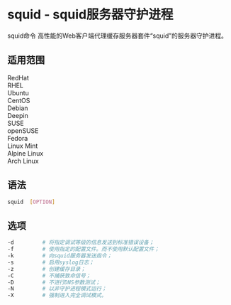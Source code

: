 # squid - squid服务器守护进程
squid命令 高性能的Web客户端代理缓存服务器套件“squid”的服务器守护进程。

## 适用范围

<!-- <div class="svg linux">Linux</div> -->
<div class="svg redhat">RedHat</div>
<div class="svg rhel">RHEL</div>
<div class="svg ubuntu">Ubuntu</div>
<div class="svg centos">CentOS</div>
<div class="svg debian">Debian</div>
<div class="svg deepin">Deepin</div>
<div class="svg suse">SUSE</div>
<div class="svg opensuse">openSUSE</div>
<div class="svg fedora">Fedora</div>
<div class="svg linuxmint">Linux Mint</div>
<!-- <div class="svg mxlinux">MX Linux</div> -->
<div class="svg alpinelinux">Alpine Linux</div>
<div class="svg archlinux">Arch Linux</div>

## 语法

``` bash
squid  [OPTION]
```

## 选项

``` bash
-d         # 将指定调试等级的信息发送到标准错误设备；
-f         # 使用指定的配置文件。而不使用默认配置文件；
-k         # 向squid服务器发送指令；
-s         # 启用syslog日志；
-z         # 创建缓存目录；
-C         # 不捕获致命信号；
-D         # 不进行DNS参数测试；
-N         # 以非守护进程模式运行；
-X         # 强制进入完全调试模式。
```




